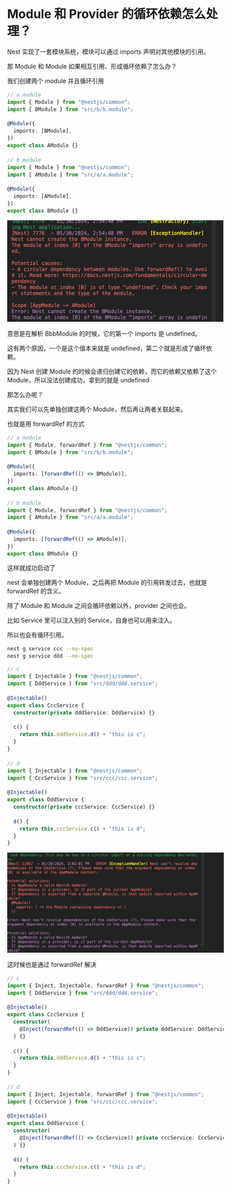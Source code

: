 # Module 和 Provider 的循环依赖怎么处理？

Nest 实现了一套模块系统，模块可以通过 imports 声明对其他模块的引用。

那 Module 和 Module 如果相互引用、形成循环依赖了怎么办？

我们创建两个 module 并且循环引用

```ts
// a module
import { Module } from "@nestjs/common";
import { BModule } from "src/b/b.module";

@Module({
  imports: [BModule],
})
export class AModule {}

// b module
import { Module } from "@nestjs/common";
import { AModule } from "src/a/a.module";

@Module({
  imports: [AModule],
})
export class BModule {}
```

![](./images/10.Module%20和%20Provider%20的循环依赖怎么处理？/循环引用error.jpg)

意思是在解析 BbbModule 的时候，它的第一个 imports 是 undefined。

这有两个原因，一个是这个值本来就是 undefined，第二个就是形成了循环依赖。

因为 Nest 创建 Module 的时候会递归创建它的依赖，而它的依赖又依赖了这个 Module，所以没法创建成功，拿到的就是 undefined

那怎么办呢？

其实我们可以先单独创建这两个 Module，然后再让两者关联起来。

也就是用 forwardRef 的方式

```ts
// a module
import { Module, forwardRef } from "@nestjs/common";
import { BModule } from "src/b/b.module";

@Module({
  imports: [forwardRef(() => BModule)],
})
export class AModule {}

// b module
import { Module, forwardRef } from "@nestjs/common";
import { AModule } from "src/a/a.module";

@Module({
  imports: [forwardRef(() => AModule)],
})
export class BModule {}
```

这样就成功启动了

nest 会单独创建两个 Module，之后再把 Module 的引用转发过去，也就是 forwardRef 的含义。

除了 Module 和 Module 之间会循环依赖以外，provider 之间也会。

比如 Service 里可以注入别的 Service，自身也可以用来注入。

所以也会有循环引用。

```sh
nest g service ccc --no-spec
nest g service ddd --no-spec

```

```ts
// c
import { Injectable } from "@nestjs/common";
import { DddService } from "src/ddd/ddd.service";

@Injectable()
export class CccService {
  constructor(private dddService: DddService) {}

  c() {
    return this.dddService.d() + "this is c";
  }
}

// d
import { Injectable } from "@nestjs/common";
import { CccService } from "src/ccc/ccc.service";

@Injectable()
export class DddService {
  constructor(private cccService: CccService) {}

  d() {
    return this.cccService.c() + "this is d";
  }
}
```

![](./images/10.Module%20和%20Provider%20的循环依赖怎么处理？/provider循环引用error.jpg)

这时候也是通过 forwardRef 解决

```ts
// c
import { Inject, Injectable, forwardRef } from "@nestjs/common";
import { DddService } from "src/ddd/ddd.service";

@Injectable()
export class CccService {
  constructor(
    @Inject(forwardRef(() => DddService)) private dddService: DddService
  ) {}

  c() {
    return this.dddService.d() + "this is c";
  }
}

// d
import { Inject, Injectable, forwardRef } from "@nestjs/common";
import { CccService } from "src/ccc/ccc.service";

@Injectable()
export class DddService {
  constructor(
    @Inject(forwardRef(() => CccService)) private cccService: CccService
  ) {}

  d() {
    return this.cccService.c() + "this is d";
  }
}
```
